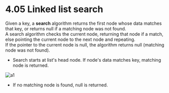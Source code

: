 # 4.05 Linked list search

Given a key, a **search** algorithm returns the first node whose data matches that key, or returns null if a matching node was not found.   
A search algorithm checks the current node, returning that node if a match, else pointing the current node to the next node and repeating.   
If the pointer to the current node is null, the algorithm returns null (matching node was not found).   

* Search starts at list's head node. If node's data matches key, matching node is returned.

![a1](https://github.com/ijaejun1025/CIS223-Algorithms/assets/154036705/9432bc4a-cb97-4b1f-884a-b8161277b199)

* If no matching node is found, null is returned.


